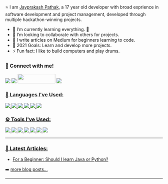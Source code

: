 ⭐️ I am [Jayprakash Pathak](https://github.com/jayprakash07/), a 17 year old developer with broad exprience in software development and project management, developed through multiple hackathon-winning projects.

- 🌱 I’m currently learning everything. 🤣
- 👯 I’m looking to collaborate with others for projects.
- 📝 I write articles on Medium for beginners learning to code.
- 🥅 2021 Goals: Learn and develop more projects.
- ⚡ Fun fact: I like to build computers and play drums.


### 🤝 Connect with me!<br>
<a href="https://www.linkedin.com/in/jayprakash-pathak-3768aa1a9/" alt="Linkedin"><img src="https://img.shields.io/badge/LinkedIn-0077B5?style=for-the-badge&logo=linkedin&logoColor=white"></a> <a href="https://www.instagram.com/jayprakash.svg" alt="Instagram"><img src="https://img.shields.io/badge/Instagram-E4405F?style=for-the-badge&logo=instagram&logoColor=white"></a> <a href="https://devpost.com/jayprakash07/" alt="Devpost"><img src="https://logo-logos.com/wp-content/uploads/2016/10/Devpost_logo_image_picture.png" height = "30" width = "120"></a> <a href="mailto:jayprakashpathak07@gmail.com" alt="Contact me"><img src="https://img.shields.io/badge/Gmail-D14836?style=for-the-badge&logo=gmail&logoColor=white">

### 🚀 Languages I've Used: 
<img src = "https://img.shields.io/badge/Python-3776AB?style=for-the-badge&logo=python&logoColor=white"> <img src = "https://img.shields.io/badge/Java-ED8B00?style=for-the-badge&logo=java&logoColor=white"> <img src = "https://img.shields.io/badge/HTML5-E34F26?style=for-the-badge&logo=html5&logoColor=white"> <img src = "https://img.shields.io/badge/CSS3-1572B6?style=for-the-badge&logo=css3&logoColor=white"> <img src = "https://img.shields.io/badge/JavaScript-323330?style=for-the-badge&logo=javascript&logoColor=F7DF1E"> <img src = "https://img.shields.io/badge/React-20232A?style=for-the-badge&logo=react&logoColor=61DAFB">

### ⚙️ Tools I've Used:
<img src = "https://img.shields.io/badge/Git-F05032?style=for-the-badge&logo=git&logoColor=white"> <img src = "https://img.shields.io/badge/Visual_Studio_Code-0078D4?style=for-the-badge&logo=visual%20studio%20code&logoColor=white"> <img src = "https://img.shields.io/badge/firebase-ffca28?style=for-the-badge&logo=firebase&logoColor=white"> <img src = "https://img.shields.io/badge/Microsoft_Azure-0089D6?style=for-the-badge&logo=microsoft-azure&logoColor=white"> <img src = "https://img.shields.io/badge/Material--UI-0081CB?style=for-the-badge&logo=material-ui&logoColor=white"> <img src = "https://img.shields.io/badge/conda-342B029.svg?&style=for-the-badge&logo=anaconda&logoColor=white"> <img src = "https://img.shields.io/badge/Jupyter-F37626.svg?&style=for-the-badge&logo=Jupyter&logoColor=white"> 


---

### 📝 Latest Articles:

<!-- BLOG-POST-LIST:START -->
- [For a Beginner: Should I learn Java or Python?](https://medium.datadriveninvestor.com/for-a-beginner-should-i-learn-c-or-python-186f200723b5)
<!-- BLOG-POST-LIST:END -->

➡️ [more blog posts...](https://medium.com/@jayprakashpathak07)

---







